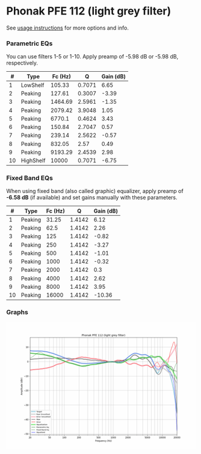 # Phonak PFE 112 (light grey filter)
See [usage instructions](https://github.com/jaakkopasanen/AutoEq#usage) for more options and info.

### Parametric EQs
You can use filters 1-5 or 1-10. Apply preamp of -5.98 dB or -5.98 dB, respectively.

|   # | Type      |   Fc (Hz) |      Q |   Gain (dB) |
|-----|-----------|-----------|--------|-------------|
|   1 | LowShelf  |    105.33 | 0.7071 |        6.65 |
|   2 | Peaking   |    127.61 | 0.3007 |       -3.39 |
|   3 | Peaking   |   1464.69 | 2.5961 |       -1.35 |
|   4 | Peaking   |   2079.42 | 3.9048 |        1.05 |
|   5 | Peaking   |   6770.1  | 0.4624 |        3.43 |
|   6 | Peaking   |    150.84 | 2.7047 |        0.57 |
|   7 | Peaking   |    239.14 | 2.5622 |       -0.57 |
|   8 | Peaking   |    832.05 | 2.57   |        0.49 |
|   9 | Peaking   |   9193.29 | 2.4539 |        2.98 |
|  10 | HighShelf |  10000    | 0.7071 |       -6.75 |

### Fixed Band EQs
When using fixed band (also called graphic) equalizer, apply preamp of **-6.58 dB** (if available) and set gains manually with these parameters.

|   # | Type    |   Fc (Hz) |      Q |   Gain (dB) |
|-----|---------|-----------|--------|-------------|
|   1 | Peaking |     31.25 | 1.4142 |        6.12 |
|   2 | Peaking |     62.5  | 1.4142 |        2.26 |
|   3 | Peaking |    125    | 1.4142 |       -0.82 |
|   4 | Peaking |    250    | 1.4142 |       -3.27 |
|   5 | Peaking |    500    | 1.4142 |       -1.01 |
|   6 | Peaking |   1000    | 1.4142 |       -0.32 |
|   7 | Peaking |   2000    | 1.4142 |        0.3  |
|   8 | Peaking |   4000    | 1.4142 |        2.62 |
|   9 | Peaking |   8000    | 1.4142 |        3.95 |
|  10 | Peaking |  16000    | 1.4142 |      -10.36 |

### Graphs
![](./Phonak%20PFE%20112%20(light%20grey%20filter).png)
